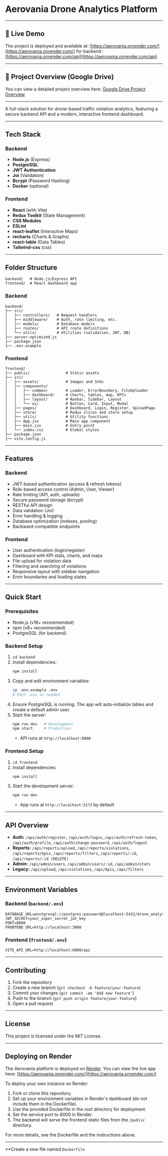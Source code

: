 # Aerovania Drone Analytics Platform

---

## 🚀 Live Demo

The project is deployed and available at: [https://aerovania.onrender.com/](https://aerovania.onrender.com/)
for backend : [https://aerovania.onrender.com/api](https://aerovania.onrender.com/api)

---

## 📄 Project Overview (Google Drive)

You can view a detailed project overview here: [Google Drive Project Overview](https://drive.google.com/file/d/1skus9HuexnjmgR8-w1AKApW_L-N0wZcz/view?usp=sharing)

---

A full-stack solution for drone-based traffic violation analytics, featuring a secure backend API and a modern, interactive frontend dashboard.

---

## Tech Stack

### Backend
- **Node.js** (Express)
- **PostgreSQL**
- **JWT Authentication**
- **Joi** (Validation)
- **Bcrypt** (Password Hashing)
- **Docker** (optional)

### Frontend
- **React** (with Vite)
- **Redux Toolkit** (State Management)
- **CSS Modules**
- **ESLint**
- **react-leaflet** (Interactive Maps)
- **recharts** (Charts & Graphs)
- **react-table** (Data Tables)
- **Tailwind-css** (css)
---

## Folder Structure

```text
backend/   # Node.js/Express API
frontend/  # React dashboard app
```

### Backend
```text
backend/
├── src/
│   ├── controllers/   # Request handlers
│   ├── middleware/    # Auth, rate limiting, etc.
│   ├── models/        # Database models
│   ├── routes/        # API route definitions
│   └── utils/         # Utilities (validation, JWT, DB)
├── server-optimized.js
├── package.json
├── .env.example
```

### Frontend
```text
frontend/
├── public/                # Static assets
├── src/
│   ├── assets/            # Images and SVGs
│   ├── components/
│   │   ├── common/        # Loader, ErrorBoundary, FileUploader
│   │   ├── dashboard/     # Charts, tables, map, KPIs
│   │   ├── layout/        # Navbar, Sidebar, Layout
│   │   └── ui/            # Button, Card, Input, Modal
│   ├── pages/             # Dashboard, Login, Register, UploadPage
│   ├── store/             # Redux slices and store setup
│   ├── utils/             # Utility functions
│   ├── App.jsx            # Main app component
│   ├── main.jsx           # Entry point
│   └── index.css          # Global styles
├── package.json
├── vite.config.js
```

---

## Features

### Backend
- JWT-based authentication (access & refresh tokens)
- Role-based access control (Admin, User, Viewer)
- Rate limiting (API, auth, uploads)
- Secure password storage (bcrypt)
- RESTful API design
- Data validation (Joi)
- Error handling & logging
- Database optimization (indexes, pooling)
- Backward-compatible endpoints

### Frontend
- User authentication (login/register)
- Dashboard with KPI stats, charts, and maps
- File upload for violation data
- Filtering and searching of violations
- Responsive layout with sidebar navigation
- Error boundaries and loading states

---

## Quick Start

### Prerequisites
- Node.js (v16+ recommended)
- npm (v8+ recommended)
- PostgreSQL (for backend)

### Backend Setup
1. `cd backend`
2. Install dependencies:
   ```sh
   npm install
   ```
3. Copy and edit environment variables:
   ```sh
   cp .env.example .env
   # Edit .env as needed
   ```
4. Ensure PostgreSQL is running. The app will auto-initialize tables and create a default admin user.
5. Start the server:
   ```sh
   npm run dev   # Development
   npm start     # Production
   ```
   - API runs at `http://localhost:8000`

### Frontend Setup
1. `cd frontend`
2. Install dependencies:
   ```sh
   npm install
   ```
3. Start the development server:
   ```sh
   npm run dev
   ```
   - App runs at `http://localhost:5173` by default

---

## API Overview

- **Auth:** `/api/auth/register`, `/api/auth/login`, `/api/auth/refresh-token`, `/api/auth/profile`, `/api/auth/change-password`, `/api/auth/logout`
- **Reports:** `/api/reports/upload`, `/api/reports/violations`, `/api/reports/kpis`, `/api/reports/filters`, `/api/reports/:id`, `/api/reports/:id (DELETE)`
- **Admin:** `/api/admin/users`, `/api/admin/users/:id`, `/api/admin/stats`
- **Legacy:** `/api/upload`, `/api/violations`, `/api/kpis`, `/api/filters`

---

## Environment Variables

### Backend (`backend/.env`)
```env
DATABASE_URL=postgresql://postgres:password@localhost:5432/drone_analytics
JWT_SECRET=your_super_secret_jwt_key
PORT=8000
FRONTEND_URL=http://localhost:3000
```

### Frontend (`frontend/.env`)
```env
VITE_API_URL=http://localhost:8000/api
```

---

## Contributing
1. Fork the repository
2. Create a new branch (`git checkout -b feature/your-feature`)
3. Commit your changes (`git commit -am 'Add new feature'`)
4. Push to the branch (`git push origin feature/your-feature`)
5. Open a pull request

---

## License
This project is licensed under the MIT License.

---

## Deploying on Render

The Aerovania platform is deployed on [Render](https://render.com/). You can view the live app here: [https://aerovania.onrender.com/](https://aerovania.onrender.com/)

To deploy your own instance on Render:

1. Fork or clone this repository.
2. Set up your environment variables in Render's dashboard (do not include them in the Dockerfile).
3. Use the provided Dockerfile in the root directory for deployment.
4. Set the service port to 8000 in Render.
5. The backend will serve the frontend static files from the `/public` directory.

For more details, see the Dockerfile and the instructions above.

---

**Create a new file named `Dockerfile`